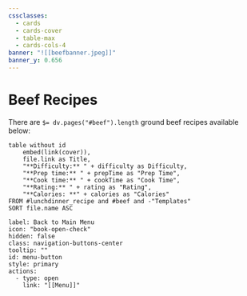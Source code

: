 ```yaml
---
cssclasses:
  - cards
  - cards-cover
  - table-max
  - cards-cols-4
banner: "![[beefbanner.jpeg]]"
banner_y: 0.656
---
```


# Beef Recipes

There are `$= dv.pages("#beef").length` ground beef recipes available below:
```dataview
table without id
	embed(link(cover)),
	file.link as Title,
	"**Difficulty:** " + difficulty as Difficulty,
	"**Prep time:** " + prepTime as "Prep Time",
	"**Cook time:** " + cookTime as "Cook Time",
	"**Rating:** " + rating as "Rating",
	"**Calories: **" + calories as "Calories"
FROM #lunchdinner_recipe and #beef and -"Templates"
SORT file.name ASC
```


```meta-bind-button
label: Back to Main Menu
icon: "book-open-check"
hidden: false
class: navigation-buttons-center
tooltip: ""
id: menu-button
style: primary
actions:
  - type: open
    link: "[[Menu]]"

```
 
